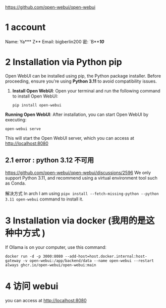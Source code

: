 
https://github.com/open-webui/open-webui


# 1 account

Name: Ya*** Z**
Email: bigberlin200
密: `B*****10***



# 2 Installation via Python pip

Open WebUI can be installed using pip, the Python package installer. Before proceeding, ensure you're using **Python 3.11** to avoid compatibility issues.

1. **Install Open WebUI**: Open your terminal and run the following command to install Open WebUI:
    ```shell
    pip install open-webui
    ```

**Running Open WebUI**: After installation, you can start Open WebUI by executing:
```shell
open-webui serve
```

This will start the Open WebUI server, which you can access at [http://localhost:8080](http://localhost:8080)

## 2.1 error : python 3.12 不可用 
https://github.com/open-webui/open-webui/discussions/2596
We only support Python 3.11, and recommend using a virtual environment tool such as Conda.


解决方式 
In arch I am using `pipx install --fetch-missing-python --python 3.11 open-webui` command to install it.



# 3 Installation via docker  (我用的是这种中方式 )

If Ollama is on your computer, use this command:
```
docker run -d -p 3000:8080 --add-host=host.docker.internal:host-gateway -v open-webui:/app/backend/data --name open-webui --restart always ghcr.io/open-webui/open-webui:main
```




# 4 访问 webui 

you can access at [http://localhost:8080](http://localhost:8080)